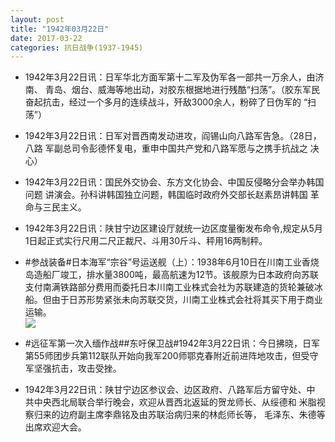 ```yaml
---
layout: post
title: "1942年03月22日"
date: 2017-03-22
categories: 抗日战争(1937-1945)
---
```


<meta name="referrer" content="no-referrer" />

- 1942年3月22日讯：日军华北方面军第十二军及伪军各一部共一万余人，由济南、 青岛、烟台、威海等地出动，对胶东根据地进行残酷“扫荡”。（胶东军民 奋起抗击，经过一个多月的连续战斗，歼敌3000余人，粉碎了日伪军的 “扫荡”） 

- 1942年3月22日讯：日军对晋西南发动进攻，阎锡山向八路军告急。（28日，八路 军副总司令彭德怀复电，重申中国共产党和八路军愿与之携手抗战之 决心） 

- 1942年3月22日讯：国民外交协会、东方文化协会、中国反侵略分会举办韩国问题 讲演会。孙科讲韩国独立问题，韩国临时政府外交部长赵素昂讲韩国 革命与三民主义。 

- 1942年3月22日讯：陕甘宁边区建设厅就统一边区度量衡发布命令,规定从5月 1日起正式实行尺用二尺正裁尺、斗用30斤斗、秤用16两制秤。 

- #参战装备#日本海军“宗谷”号运送舰（上）：1938年6月10日在川南工业香烧岛造船厂竣工，排水量3800吨，最高航速为12节。该舰原为日本政府向苏联支付南满铁路部分费用而委托日本川南工业株式会社为苏联建造的货轮兼破冰船。但由于日苏形势紧张未向苏联交货，川南工业株式会社将其买下用于商业运输。 <br/><img src="https://wx3.sinaimg.cn/large/aca367d8ly1fdvdz652nzj20m80qh7b7.jpg" />

- #远征军第一次入缅作战##东吁保卫战#1942年3月22日讯：今日拂晓，日军第55师团步兵第112联队开始向我军200师鄂克春附近前进阵地攻击，但受守军坚强抗击，攻击受挫。 

- 1942年3月22日讯：陕甘宁边区参议会、边区政府、八路军后方留守处、中 共中央西北局联合举行晚会，欢迎从晋西北返延的贺龙师长、从绥德和 米脂视察归来的边府副主席李鼎铭及由苏联治病归来的林彪师长等， 毛泽东、朱德等出席欢迎大会。 

